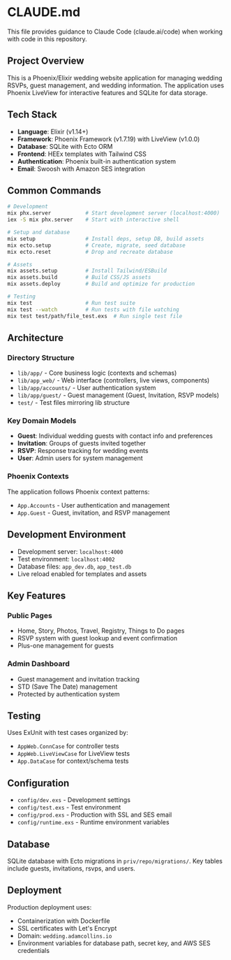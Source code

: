 # CLAUDE.md

This file provides guidance to Claude Code (claude.ai/code) when working with code in this repository.

## Project Overview

This is a Phoenix/Elixir wedding website application for managing wedding RSVPs, guest management, and wedding information. The application uses Phoenix LiveView for interactive features and SQLite for data storage.

## Tech Stack

- **Language**: Elixir (v1.14+)
- **Framework**: Phoenix Framework (v1.7.19) with LiveView (v1.0.0)
- **Database**: SQLite with Ecto ORM
- **Frontend**: HEEx templates with Tailwind CSS
- **Authentication**: Phoenix built-in authentication system
- **Email**: Swoosh with Amazon SES integration

## Common Commands

```bash
# Development
mix phx.server           # Start development server (localhost:4000)
iex -S mix phx.server    # Start with interactive shell

# Setup and database
mix setup                # Install deps, setup DB, build assets
mix ecto.setup           # Create, migrate, seed database
mix ecto.reset           # Drop and recreate database

# Assets
mix assets.setup         # Install Tailwind/ESBuild
mix assets.build         # Build CSS/JS assets
mix assets.deploy        # Build and optimize for production

# Testing
mix test                 # Run test suite
mix test --watch         # Run tests with file watching
mix test test/path/file_test.exs  # Run single test file
```

## Architecture

### Directory Structure
- `lib/app/` - Core business logic (contexts and schemas)
- `lib/app_web/` - Web interface (controllers, live views, components)
- `lib/app/accounts/` - User authentication system
- `lib/app/guest/` - Guest management (Guest, Invitation, RSVP models)
- `test/` - Test files mirroring lib structure

### Key Domain Models
- **Guest**: Individual wedding guests with contact info and preferences
- **Invitation**: Groups of guests invited together
- **RSVP**: Response tracking for wedding events
- **User**: Admin users for system management

### Phoenix Contexts
The application follows Phoenix context patterns:
- `App.Accounts` - User authentication and management
- `App.Guest` - Guest, invitation, and RSVP management

## Development Environment

- Development server: `localhost:4000`
- Test environment: `localhost:4002`
- Database files: `app_dev.db`, `app_test.db`
- Live reload enabled for templates and assets

## Key Features

### Public Pages
- Home, Story, Photos, Travel, Registry, Things to Do pages
- RSVP system with guest lookup and event confirmation
- Plus-one management for guests

### Admin Dashboard
- Guest management and invitation tracking
- STD (Save The Date) management
- Protected by authentication system

## Testing

Uses ExUnit with test cases organized by:
- `AppWeb.ConnCase` for controller tests
- `AppWeb.LiveViewCase` for LiveView tests  
- `App.DataCase` for context/schema tests

## Configuration

- `config/dev.exs` - Development settings
- `config/test.exs` - Test environment
- `config/prod.exs` - Production with SSL and SES email
- `config/runtime.exs` - Runtime environment variables

## Database

SQLite database with Ecto migrations in `priv/repo/migrations/`. Key tables include guests, invitations, rsvps, and users.

## Deployment

Production deployment uses:
- Containerization with Dockerfile
- SSL certificates with Let's Encrypt
- Domain: `wedding.adamcollins.io`
- Environment variables for database path, secret key, and AWS SES credentials